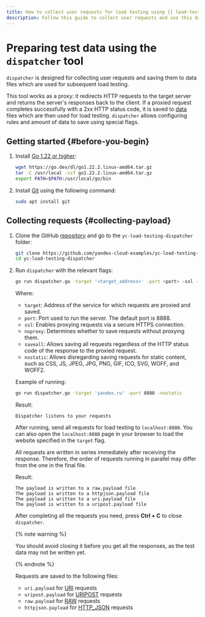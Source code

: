 ```yaml
---
title: How to collect user requests for load testing using {{ load-testing-full-name }}
description: Follow this guide to collect user requests and use this data for load testing.
---
```


# Preparing test data using the `dispatcher` tool

`dispatcher` is designed for collecting user requests and saving them to data files which are used for subsequent load testing.

This tool works as a proxy: it redirects HTTP requests to the target server and returns the server's responses back to the client. If a proxied request completes successfully with a 2xx HTTP status code, it is saved to [data](../concepts/payload.md) files which are then used for load testing. `dispatcher` allows configuring rules and amount of data to save using special flags.

## Getting started {#before-you-begin}

1. Install [Go 1.22 or higher](https://go.dev/doc/install):

   ```bash
   wget https://go.dev/dl/go1.22.2.linux-amd64.tar.gz
   tar -C /usr/local -xzf go1.22.2.linux-amd64.tar.gz
   export PATH=$PATH:/usr/local/go/bin
   ```

1. Install [Git](https://en.wikipedia.org/wiki/Git) using the following command:

   ```bash
   sudo apt install git
   ```

## Collecting requests {#collecting-payload}

1. Clone the GitHub [repository](https://github.com/yandex-cloud-examples/yc-load-testing-dispatcher) and go to the `yc-load-testing-dispatcher` folder:

   ```bash
   git clone https://github.com/yandex-cloud-examples/yc-load-testing-dispatcher.git
   cd yc-load-testing-dispatcher
   ```

1. Run `dispatcher` with the relevant flags:

   ```bash
   go run dispatcher.go -target '<target_address>' -port <port> -ssl -noproxy -saveall -nostatic
   ```

   Where:
   * `target`: Address of the service for which requests are proxied and saved.
   * `port`: Port used to run the server. The default port is 8888.
   * `ssl`: Enables proxying requests via a secure HTTPS connection.
   * `noproxy`: Determines whether to save requests without proxying them.
   * `saveall`: Allows saving all requests regardless of the HTTP status code of the response to the proxied request.
   * `nostatic`: Allows disregarding saving requests for static content, such as CSS, JS, JPEG, JPG, PNG, GIF, ICO, SVG, WOFF, and WOFF2.

   Example of running:

   ```bash
   go run dispatcher.go -target 'yandex.ru' -port 8080 -nostatic
   ```

   Result:
   ```text
   Dispatcher listens to your requests
   ```

   After running, send all requests for load testing to `localhost:8080`. You can also open the `localhost:8080` page in your browser to load the website specified in the `target` flag.

   All requests are written in series immediately after receiving the response. Therefore, the order of requests running in parallel may differ from the one in the final file.

   Result:
   ```text
   The payload is written to a raw.payload file
   The payload is written to a httpjson.payload file
   The payload is written to a uri.payload file
   The payload is written to a uripost.payload file
   ```

   After completing all the requests you need, press **Ctrl + C** to close `dispatcher`.

   {% note warning %}

   You should avoid closing it before you get all the responses, as the test data may not be written yet.

   {% endnote %}

   Requests are saved to the following files:

   * `uri.payload` for [URI](https://yandex.cloud/ru/docs/load-testing/concepts/payloads/uri) requests
   * `uripost.payload` for [URIPOST](https://yandex.cloud/ru/docs/load-testing/concepts/payloads/uripost) requests
   * `raw.payload` for [RAW](https://yandex.cloud/ru/docs/load-testing/concepts/payloads/raw) requests
   * `httpjson.payload` for [HTTP_JSON](https://yandex.cloud/ru/docs/load-testing/concepts/payloads/http-json) requests